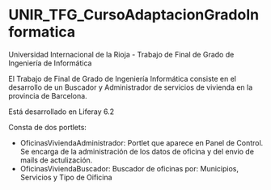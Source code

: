# UNIR_TFG_CursoAdaptacionGradoInformatica
Universidad Internacional de la Rioja - Trabajo de Final de Grado de Ingeniería de Informática

El Trabajo de Final de Grado de Ingeniería Informática consiste en el desarrollo de un Buscador y Administrador de servicios de vivienda en la provincia de Barcelona.

Está desarrollado en Liferay 6.2

Consta de dos portlets:

- OficinasViviendaAdministrador: 
  Portlet que aparece en Panel de Control. 
  Se encarga de la administración de los datos de oficina y del envio de mails de actulización.
- OficinasViviendaBuscador: 
  Buscador de oficinas por: Municipios, Servicios y Tipo de Oificina
